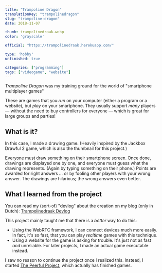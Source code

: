 ```yaml
---
title: "Trampoline Dragon"
translationKey: "trampolinedragon"
slug: "trampoline-dragon"
date: 2018-11-07

thumb: trampolinedraak.webp
color: 'grayscale'

official: "https://trampolinedraak.herokuapp.com/"

type: 'hobby'
unfinished: true

categories: ["programming"]
tags: ["videogame", "website"]
---
```


_Trampoline Dragon_ was my training ground for the world of "smartphone multiplayer games"

These are games that you _run_ on your computer (either a program or a website), but _play_ on your smartphone. They usually support _many_ players &mdash; without the need to buy controllers for everyone &mdash; which is great for large groups and parties!

## What is it?
In this case, I made a drawing game. (Heavily inspired by the Jackbox Drawful 2 game, which is also the thumbnail for this project.) 

Everyone must draw something on their smartphone screen. Once done, drawings are displayed one by one, and everyone must guess what the drawing represents. (Again by typing something on their phone.) Points are awarded for right answers ... or by fooling other players with your wrong answer. The drawings are hilarious; the wrong answers even better.

## What I learned from the project
You can read my (sort-of) "devlog" about the creation on my blog (only in Dutch): [Trampolinedraak Devlog](https://nietdathetuitmaakt.nl/gewoon-een-gedachte/trampolinedraak-een-partyspel/)

This project mainly taught me that there is a _better_ way to do this:
* Using the WebRTC framework, I can connect devices much more easily. In fact, it's so fast, that you can play _realtime_ games with this technique.
* Using a website for the game is asking for trouble. It's just not as fast _and_ unreliable. For later projects, I made an actual game executable instead.

I saw no reason to continue the project once I realized this. Instead, I started [The Peerful Project](https://pandaqi.com/the-peerful-project), which actually has finished games.

